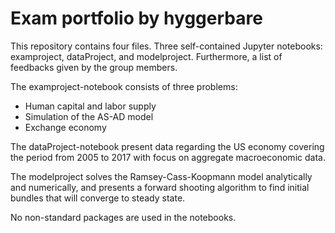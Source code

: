 # Exam portfolio by hyggerbare

This repository contains four files. Three self-contained Jupyter notebooks: examproject, dataProject, and modelproject. Furthermore, a list of feedbacks given by the group members. 

The examproject-notebook consists of three problems:
* Human capital and labor supply
* Simulation of the AS-AD model
* Exchange economy

The dataProject-notebook present data regarding the US economy covering the period from 2005 to 2017 with focus on aggregate macroeconomic data.

The modelproject solves the Ramsey-Cass-Koopmann model analytically and numerically, and presents a forward shooting algorithm to find initial bundles that will converge to steady state. 

No non-standard packages are used in the notebooks.
